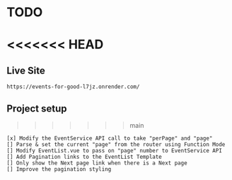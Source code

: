 # TODO

<<<<<<< HEAD
=======
## Live Site
```
https://events-for-good-l7jz.onrender.com/
```

## Project setup
>>>>>>> main
```
[x] Modify the EventService API call to take "perPage" and "page"
[] Parse & set the current "page" from the router using Function Mode
[] Modify EventList.vue to pass on "page" number to EventService API
[] Add Pagination links to the EventList Template
[] Only show the Next page link when there is a Next page
[] Improve the pagination styling
```
